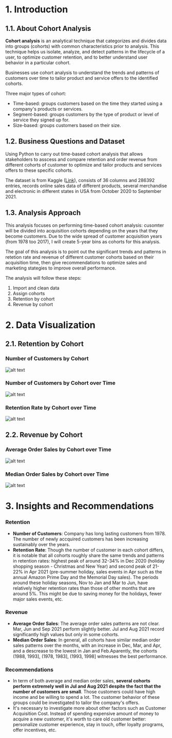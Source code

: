 # 1. Introduction
## 1.1. About Cohort Analysis

**Cohort analysis** is an analytical technique that categorizes and divides data into groups (cohorts) with common characteristics prior to analysis. This technique helps us isolate, analyze, and detect patterns in the lifecycle of a user, to optimize customer retention, and to better understand user behavior in a particular cohort.

Businesses use cohort analysis to understand the trends and patterns of customers over time to tailor product and service offers to the identified cohorts.

Three major types of cohort:
- Time-based: groups customers based on the time they started using a company's products or services.
- Segment-based: groups customers by the type of product or level of service they signed up for.
- Size-based: groups customers based on their size.

## 1.2. Business Questions and Dataset

Using Python to carry out time-based cohort analysis that allows stakeholders to asscess and compare retention and order revenue from different cohorts of customer to optimize and tailor products and services offers to these specific cohorts.

The dataset is from Kaggle ([Link](https://www.kaggle.com/datasets/ytgangster/online-sales-in-usa)), consists of 36 columns and 286392 entries, records online sales data of different products, several merchandise and electronic in different states in USA from October 2020 to September 2021.

## 1.3. Analysis Approach

This analysis focuses on performing time-based cohort analysis: cusomter will be divided into acquisition cohorts depending on the years that they become customers. Due to the wide spread of customer acquisition years (from 1978 too 2017), I will create 5-year bins as cohorts for this analysis.

The goal of this analysis is to point out the significant trends and patterns in retetion rate and revenue of different customer cohorts based on their acquisition time, then give recommendations to optimize sales and marketing stategies to improve overall performance.

The analysis will follow these steps:
1. Import and clean data
2. Assign cohorts
3. Retention by cohort
4. Revenue by cohort

# 2. Data Visualization
## 2.1. Retention by Cohort
### Number of Customers by Cohort
![alt text](image.png)

### Number of Customers by Cohort over Time
![alt text](image-1.png)

### Retention Rate by Cohort over Time
![alt text](image-2.png)

## 2.2. Revenue by Cohort
### Average Order Sales by Cohort over Time
![alt text](image-3.png)

### Median Order Sales by Cohort over Time
![alt text](image-4.png)

# 3. Insights and Recommendations
### Retention
- **Number of Customers**: Company has long lasting customers from 1978. The number of newly accquired customers has been increasing sustainably over the years.
- **Retention Rate**: Though the number of customer in each cohort differs, it is notable that all cohorts roughly share the same trends and patterns in retention rates: highest peak of around 32-34% in Dec 2020 (holiday shopping season - Christmas and New Year) and second peak of 21-22% in Apr 2021 (pre-summer holiday, sales events in Apr such as the annual Amazon Prime Day and the Memorial Day sales). The periods around these holiday seasons, Nov to Jan and Mar to Jun, have relatively higher retention rates than those of other months that are around 5%. This might be due to saving money for the holidays, fewer major sales events, etc.
### Revenue
- **Average Order Sales**: The average order sales patterns are not clear. Mar, Jun and Sep 2021 perform slightly better. Jul and Aug 2021 record significantly high values but only in some cohorts.
- **Median Order Sales**: In general, all cohorts have similar median order sales patterns over the months, with an increase in Dec, Mar, and Apr, and a descrease to the lowest in Jan and Feb.Aparently, the cohorts (1988, 1993], (1978, 1983], (1993, 1998]  witnesses the best performance.

### Recommendations
- In term of both average and median order sales, **several cohorts perform extremely well in Jul and Aug 2021 despite the fact that the number of customers are small**. Those customers could have high income and be willing to spend a lot. The customer behavior of these groups could be investigated to tailor the company's offers. 
- It's necessary to investigate more about other factors such as Customer Acquisition Cost. Instead of spending expensive amount of money to acquire a new customer, it's worth to care old customer better: personalize customer experience, stay in touch, offer loyalty programs, offer incentives, etc.